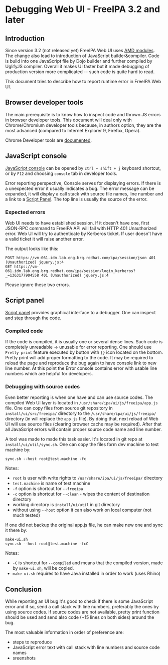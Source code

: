 # Debugging Web UI - FreeIPA 3.2 and later

## Introduction

Since version 3.2 (not released yet) FreeIPA Web UI uses [AMD modules](http://dojotoolkit.org/documentation/tutorials/1.8/modules/). The change also lead to introduction of JavaScript builder&compiler. Code is build into one JavaScript file by Dojo builder and further compiled by UglifyJS compiler. Overall it makes UI faster but it made debugging of production version more complicated -- such code is quite hard to read.

This document tries to describe how to report runtime error in FreeIPA Web UI.

## Browser developer tools

The main prerequisite is to know how to inspect code and thrown JS errors in browser developer tools. This document will deal only with Chrome/Chromium developer tools because, in authors option, they are the most advanced (compared to Internet Explorer 9, Firefox, Opera).

Chrome Developer tools are [documented](https://developers.google.com/chrome-developer-tools).

## JavaScript console

[JavaScript console][1] can be opened by `ctrl + shift + j` keyboard shortcut, or by `F12` and choosing `console` tab in developer tools.

Error reporting perspective, Console serves for displaying errors. If there is a unexpected error it usually indicates a bug. The error message can be expanded, it will display a call stack with source file names, line number and a link to a [Script Panel][2]. The top line is usually the source of the error.

### Expected errors

Web UI needs to have established session. If it doesn't have one, first JSON-RPC command to FreeIPA API will fail with HTTP 401 Unauthorized error. Web UI will try to authenticate by Kerberos ticket. If user doesn't have a valid ticket it will raise another error.

The output looks like this:

    POST https://vm-061.idm.lab.eng.brq.redhat.com/ipa/session/json 401 (Unauthorized) jquery.js:4
    GET https://vm-061.idm.lab.eng.brq.redhat.com/ipa/session/login_kerberos?_=1363177904558 401 (Unauthorized) jquery.js:4

Please ignore these two errors.

## Script panel

[Script panel][2] provides graphical interface to a debugger. One can inspect and step through the code.

### Compiled code

If the code is compiled, it is  usually one or several dense lines. Such code is completely unreadable -> unusable for error reporting. One should use `Pretty print` feature executed by button with `{}` icon located on the bottom. Pretty print will add proper formatting to the code. It may be required to reload the page and reproduce the bug again to have console link to new line number. At this point the Error console contains error with usable line numbers which are helpful for developers.

### Debugging with source codes

Even better reporting is when one have and can use source codes. The compiled Web UI layer is located in `/usr/share/ipa/ui/js/freeipa/app.js` file. One can copy files from source git repository in `install/ui/src/freeipa/` directory to the `/usr/share/ipa/ui/js/freeipa/` directory (in will replace the `app.js` file). By doing that, next reload of Web UI will use source files (clearing browser cache may be required). After that all JavaScript errors will contain proper source code name and line number.

A tool was made to made this task easier. It's located in git repo at `install/ui/util/sync.sh`. One can copy the files form dev machine to test machine by:

    sync.sh --host root@test.machine -fc

Notes:

* `root` is user with write rights to `/usr/share/ipa/ui/js/freeipa/` directory
* `test.machine` is name of test machine
* `-f` option is shortcut for `--freeipa`
* `-c` option is shortcut for `--clean` - wipes the content of destination directory
* working directory is `install/ui/util` in git directory
* without using `--host` option it can also work on local computer (not much tested)

If one did not backup the original app.js file, he can make new one and sync it there by:


    make-ui.sh
    sync.sh --host root@test.machine -fcC

Notes:

* `-C` is shortcut for `--compiled` and means that the compiled version, made by `make-ui.sh`, will be copied.
* `make-ui.sh` requires to have Java installed in order to work (uses Rhino)

## Conclusion

While reporting an UI bug it's good to check if there is some JavaScript error and if so, send a call stack with line numbers, preferably the ones by using source codes. If source codes are not available, pretty print function should be used and send also code (~15 lines on both sides) around the bug.

The most valuable information in order of preference are:

- steps to reproduce
- JavaScript error text with call stack with line numbers and source code names
- sreenshots

[1]: https://developers.google.com/chrome-developer-tools/docs/console
[2]: https://developers.google.com/chrome-developer-tools/docs/scripts
